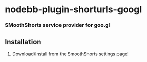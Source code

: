 ﻿# nodebb-plugin-shorturls-googl

### SMoothShorts service provider for goo.gl

## Installation
1. Download/Install from the SmoothShorts settings page!

